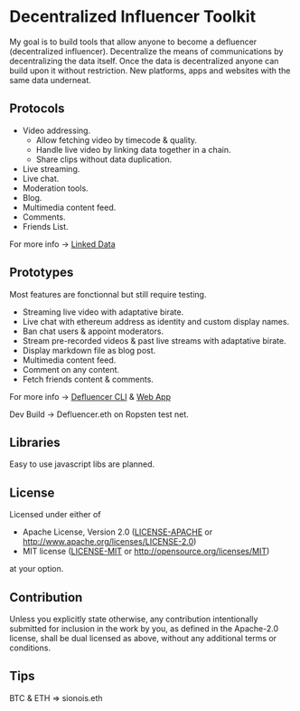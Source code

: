 # Decentralized Influencer Toolkit
My goal is to build tools that allow anyone to become a defluencer (decentralized influencer). Decentralize the means of communications by decentralizing the data itself. Once the data is decentralized anyone can build upon it without restriction. New platforms, apps and websites with the same data underneat.

## Protocols
- Video addressing.
  - Allow fetching video by timecode & quality.
  - Handle live video by linking data together in a chain.
  - Share clips without data duplication.
- Live streaming.
- Live chat.
- Moderation tools.
- Blog.
- Multimedia content feed.
- Comments.
- Friends List.

For more info -> [Linked Data](https://github.com/SionoiS/dit/blob/develop/linked-data/README.md)

## Prototypes
Most features are fonctionnal but still require testing.
- Streaming live video with adaptative birate.
- Live chat with ethereum address as identity and custom display names.
- Ban chat users & appoint moderators.
- Stream pre-recorded videos & past live streams with adaptative birate.
- Display markdown file as blog post.
- Multimedia content feed.
- Comment on any content.
- Fetch friends content & comments.

For more info -> [Defluencer CLI](https://github.com/SionoiS/dit/blob/develop/defluencer-cli/README.md)
 & [Web App](https://github.com/SionoiS/dit/blob/develop/web-app/README.md)

Dev Build -> Defluencer.eth on Ropsten test net.

## Libraries
Easy to use javascript libs are planned.

## License
Licensed under either of

 * Apache License, Version 2.0
   ([LICENSE-APACHE](LICENSE-APACHE) or http://www.apache.org/licenses/LICENSE-2.0)
 * MIT license
   ([LICENSE-MIT](LICENSE-MIT) or http://opensource.org/licenses/MIT)

at your option.

## Contribution
Unless you explicitly state otherwise, any contribution intentionally submitted
for inclusion in the work by you, as defined in the Apache-2.0 license, shall be
dual licensed as above, without any additional terms or conditions.

## Tips
BTC & ETH => sionois.eth